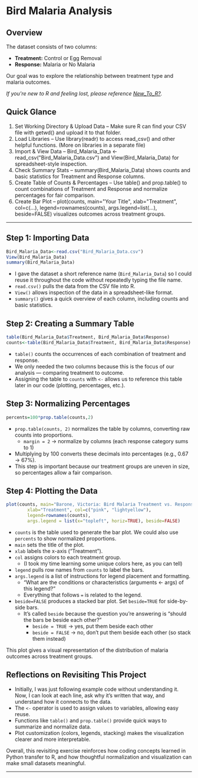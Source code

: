 # Bird Malaria Analysis

## Overview
The dataset consists of two columns:  
- **Treatment:** Control or Egg Removal  
- **Response:** Malaria or No Malaria  

Our goal was to explore the relationship between treatment type and malaria outcomes.

*If you're new to R and feeling lost, please reference [New_To_R?](Rstudio/New_To_R?).*

## Quick Glance
1. Set Working Directory & Upload Data – Make sure R can find your CSV file with getwd() and upload it to that folder.  
2. Load Libraries – Use library(readr) to access read_csv() and other helpful functions. (More on libraries in a separate file)  
3. Import & View Data – Bird_Malaria_Data <- read_csv("Bird_Malaria_Data.csv") and View(Bird_Malaria_Data) for spreadsheet-style inspection.  
4. Check Summary Stats – summary(Bird_Malaria_Data) shows counts and basic statistics for Treatment and Response columns.
5. Create Table of Counts & Percentages – Use table() and prop.table() to count combinations of Treatment and Response and normalize percentages for fair comparison.
6. Create Bar Plot – plot(counts, main="Your Title", xlab="Treatment", col=c(...), legend=rownames(counts), args.legend=list(...), beside=FALSE) visualizes outcomes across treatment groups.

---

## Step 1: Importing Data
```R
Bird_Malaria_Data<-read.csv("Bird_Malaria_Data.csv")
View(Bird_Malaria_Data)
summary(Bird_Malaria_Data)
```

- I gave the dataset a short reference name (`Bird_Malaria_Data`) so I could reuse it throughout the code without repeatedly typing the file name.  
- `read.csv()` pulls the data from the CSV file into R.  
- `View()` allows inspection of the data in a spreadsheet-like format.  
- `summary()` gives a quick overview of each column, including counts and basic statistics.

## Step 2: Creating a Summary Table
```R
table(Bird_Malaria_Data$Treatment, Bird_Malaria_Data$Response)
counts<-table(Bird_Malaria_Data$Treatment, Bird_Malaria_Data$Response)
```

- `table()` counts the occurrences of each combination of treatment and response.  
- We only needed the two columns because this is the focus of our analysis — comparing treatment to outcome.  
- Assigning the table to `counts` with `<-` allows us to reference this table later in our code (plotting, percentages, etc.).

## Step 3: Normalizing Percentages
```R
percents=100*prop.table(counts,2)
```

- `prop.table(counts, 2)` normalizes the table by columns, converting raw counts into proportions.  
  - `margin = 2` → normalize by columns (each response category sums to 1)  
- Multiplying by 100 converts these decimals into percentages (e.g., 0.67 → 67%).  
- This step is important because our treatment groups are uneven in size, so percentages allow a fair comparison.

## Step 4: Plotting the Data
```R
plot(counts, main="Barone, Victoria: Bird Malaria Treatment vs. Response", 
        xlab="Treatment", col=c("pink", "lightyellow"),
        legend=rownames(counts), 
        args.legend = list(x="topleft", horiz=TRUE), beside=FALSE)
```

- `counts` is the table used to generate the bar plot. We could also use `percents` to show normalized proportions.  
- `main` sets the title of the plot.  
- `xlab` labels the x-axis (“Treatment”).  
- `col` assigns colors to each treatment group.  
  - (I took my time learning some unique colors here, as you can tell)  
- `legend` pulls row names from `counts` to label the bars.  
- `args.legend` is a list of instructions for legend placement and formatting.  
  - “What are the conditions or characteristics (arguments <- args) of this legend?”  
  - Everything that follows `=` is related to the legend.  
- `beside=FALSE` produces a stacked bar plot. Set `beside=TRUE` for side-by-side bars.  
  - It’s called `beside` because the question you’re answering is “should the bars be beside each other?”  
    - `beside = TRUE` → yes, put them beside each other  
    - `beside = FALSE` → no, don’t put them beside each other (so stack them instead)  

This plot gives a visual representation of the distribution of malaria outcomes across treatment groups.

## Reflections on Revisiting This Project
- Initially, I was just following example code without understanding it. Now, I can look at each line, ask why it’s written that way, and understand how it connects to the data.  
- The `<-` operator is used to assign values to variables, allowing easy reuse.  
- Functions like `table()` and `prop.table()` provide quick ways to summarize and normalize data.  
- Plot customization (colors, legends, stacking) makes the visualization clearer and more interpretable.  

Overall, this revisiting exercise reinforces how coding concepts learned in Python transfer to R, and how thoughtful normalization and visualization can make small datasets meaningful.


---
